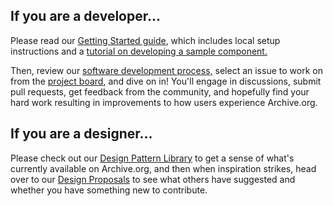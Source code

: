 ## If you are a developer...

Please read our [Getting Started guide](https://github.com/internetarchive/iaux/wiki/Getting-Started), which includes local setup instructions and a [tutorial on developing a sample component.](https://github.com/internetarchive/iaux/wiki/Tutorial-Developing-a-Component)

Then, review our [software development process,](https://github.com/internetarchive/iaux/wiki/Software-Development-Process) select an issue to work on from the [project board](https://github.com/internetarchive/iaux/projects/1), and dive on in! You'll engage in discussions, submit pull requests, get feedback from the community, and hopefully find your hard work resulting in improvements to how users experience Archive.org.

## If you are a designer...

Please check out our [Design Pattern Library](https://github.com/internetarchive/iaux/wiki/Design-Pattern-Library) to get a sense of what's currently available on Archive.org, and then when inspiration strikes, head over to our [Design Proposals](https://github.com/internetarchive/iaux/wiki/Design-Proposals) to see what others have suggested and whether you have something new to contribute.
